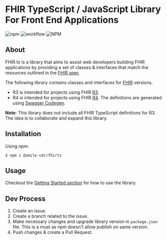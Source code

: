 # FHIR TypeScript / JavaScript Library For Front End Applications

![npm](https://img.shields.io/npm/v/@smile-cdr/fhirts) ![workflow](https://github.com/smilecdr/FHIR.ts/actions/workflows/npm-publish.yml/badge.svg) ![NPM](https://img.shields.io/npm/l/@smile-cdr/fhirts)

## About 

FHIR.ts is a library that aims to assist web developers building FHIR applications by providing a set of classes & interfaces that match the resources outlined in the [FHIR spec](https://www.hl7.org/fhir/)

The following library contains classes and interfaces for [FHIR](https://www.hl7.org/fhir/) versions.

* R3 is intended for projects using FHIR [R3](https://www.hl7.org/fhir/stu3/).
* R4 is intended for projects using FHIR  [R4](http://hl7.org/fhir/index.html). The definitions are generated using [Swagger Codegen](https://github.com/swagger-api/swagger-codegen).


**Note**: This library does not include all FHIR TypeScript definitions for R3. The idea is to collaborate and expand this library.

## Installation

Using npm:
```shell
$ npm i @smile-cdr/fhirts
```

## Usage

Checkout the [Getting Started section](GETTINGSTARTED.md) for how to use the library.

## Dev Process

1. Create an issue.
2. Create a branch related to the issue.
3. Make necessary changes and upgrade library version in `package.json` file. This is a must as npm doesn't allow publish on same version.
4. Push changes & create a Pull Request.


